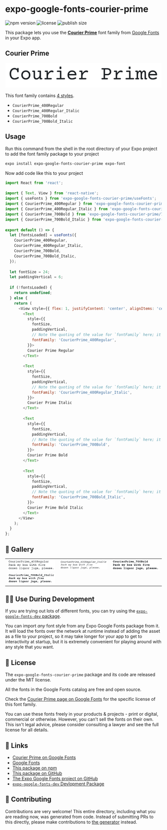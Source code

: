 # expo-google-fonts-courier-prime

![npm version](https://flat.badgen.net/npm/v/expo-google-fonts-courier-prime)
![license](https://flat.badgen.net/github/license/expo/google-fonts)
![publish size](https://flat.badgen.net/packagephobia/install/expo-google-fonts-courier-prime)

This package lets you use the [**Courier Prime**](https://fonts.google.com/specimen/Courier+Prime) font family from [Google Fonts](https://fonts.google.com/) in your Expo app.

## Courier Prime

![Courier Prime](./font-family.png)

This font family contains [4 styles](#-gallery).

- `CourierPrime_400Regular`
- `CourierPrime_400Regular_Italic`
- `CourierPrime_700Bold`
- `CourierPrime_700Bold_Italic`

## Usage

Run this command from the shell in the root directory of your Expo project to add the font family package to your project
```sh
expo install expo-google-fonts-courier-prime expo-font
```

Now add code like this to your project
```js
import React from 'react';

import { Text, View } from 'react-native';
import { useFonts } from 'expo-google-fonts-courier-prime/useFonts';
import { CourierPrime_400Regular } from 'expo-google-fonts-courier-prime/400Regular';
import { CourierPrime_400Regular_Italic } from 'expo-google-fonts-courier-prime/400Regular_Italic';
import { CourierPrime_700Bold } from 'expo-google-fonts-courier-prime/700Bold';
import { CourierPrime_700Bold_Italic } from 'expo-google-fonts-courier-prime/700Bold_Italic';

export default () => {
  let [fontsLoaded] = useFonts({
    CourierPrime_400Regular,
    CourierPrime_400Regular_Italic,
    CourierPrime_700Bold,
    CourierPrime_700Bold_Italic,
  });

  let fontSize = 24;
  let paddingVertical = 6;

  if (!fontsLoaded) {
    return undefined;
  } else {
    return (
      <View style={{ flex: 1, justifyContent: 'center', alignItems: 'center' }}>
        <Text
          style={{
            fontSize,
            paddingVertical,
            // Note the quoting of the value for `fontFamily` here; it expects a string!
            fontFamily: 'CourierPrime_400Regular',
          }}>
          Courier Prime Regular
        </Text>

        <Text
          style={{
            fontSize,
            paddingVertical,
            // Note the quoting of the value for `fontFamily` here; it expects a string!
            fontFamily: 'CourierPrime_400Regular_Italic',
          }}>
          Courier Prime Italic
        </Text>

        <Text
          style={{
            fontSize,
            paddingVertical,
            // Note the quoting of the value for `fontFamily` here; it expects a string!
            fontFamily: 'CourierPrime_700Bold',
          }}>
          Courier Prime Bold
        </Text>

        <Text
          style={{
            fontSize,
            paddingVertical,
            // Note the quoting of the value for `fontFamily` here; it expects a string!
            fontFamily: 'CourierPrime_700Bold_Italic',
          }}>
          Courier Prime Bold Italic
        </Text>
      </View>
    );
  }
};

```

## 🔡 Gallery


||||
|-|-|-|
|![CourierPrime_400Regular](.//400Regular/CourierPrime_400Regular.ttf.png)|![CourierPrime_400Regular_Italic](.//400Regular_Italic/CourierPrime_400Regular_Italic.ttf.png)|![CourierPrime_700Bold](.//700Bold/CourierPrime_700Bold.ttf.png)||
|![CourierPrime_700Bold_Italic](.//700Bold_Italic/CourierPrime_700Bold_Italic.ttf.png)||||


## 👩‍💻 Use During Development

If you are trying out lots of different fonts, you can try using the [`expo-google-fonts-dev` package](https://github.com/freeboub/google-fonts/tree/master/font-packages/dev#readme).

You can import *any* font style from any Expo Google Fonts package from it. It will load the fonts
over the network at runtime instead of adding the asset as a file to your project, so it may take longer
for your app to get to interactivity at startup, but it is extremely convenient
for playing around with any style that you want.

## 📖 License

The `expo-google-fonts-courier-prime` package and its code are released under the MIT license.

All the fonts in the Google Fonts catalog are free and open source.

Check the [Courier Prime page on Google Fonts](https://fonts.google.com/specimen/Courier+Prime) for the specific license of this font family.

You can use these fonts freely in your products & projects - print or digital, commercial or otherwise. However, you can't sell the fonts on their own. This isn't legal advice, please consider consulting a lawyer and see the full license for all details.

## 🔗 Links

- [Courier Prime on Google Fonts](https://fonts.google.com/specimen/Courier+Prime)
- [Google Fonts](https://fonts.google.com/)
- [This package on npm](https://www.npmjs.com/package/expo-google-fonts-courier-prime)
- [This package on GitHub](https://github.com/freeboub/google-fonts/tree/master/font-packages/courier-prime)
- [The Expo Google Fonts project on GitHub](https://github.com/freeboub/google-fonts)
- [`expo-google-fonts-dev` Devlopment Package](https://github.com/freeboub/google-fonts/tree/master/font-packages/dev)

## 🤝 Contributing

Contributions are very welcome! This entire directory, including what you are reading now, was generated from code. Instead of submitting PRs to this directly, please make contributions to [the generator](https://github.com/freeboub/google-fonts/tree/master/packages/generator) instead.
